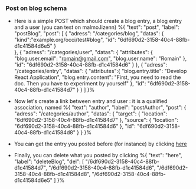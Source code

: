### Post on blog schema

* Here is a simple POST which should create a blog entry, a blog entry and a user (you can test on malmo.lizenn) %{
  "text": "post",
  "label": "postBlog",
  "post":
  [
    {
        "adress": "/categories/blog",
        "datas": {
          "kind":"example.org/occi/test#blog",
          "id": "6df690d2-3158-40c4-88fb-d1c41584d6e5"
        }     
    },
    {
        "adress": "/categories/user",
        "datas": {
          "attributes": {
            "blog.user.email": "romain@gmail.com",
            "blog.user.name": "Romain"
          },
          "id": "6df690d2-3158-40c4-88fb-d1c41584d6"
        }
    },
    {
        "adress": "/categories/entry",
        "datas": {
          "attributes":{
            "blog.entry.title": "Develop React Application",
            "blog.entry.content": "First, you need to read the doc. Then you have to experiment by yourself"
          },
          "id": "6df690d2-3158-40c4-88fb-d1c41584d7"
        }
    }
  ]
}%

* Now let's create a link between entry and user : it is a qualified association, named %{
    "text": "author",
    "label": "postAuthor",
    "post": {
      "adress": "/categories/author",
      "datas": {
        "target": {
          "location": "6df690d2-3158-40c4-88fb-d1c41584d7"
        },
        "source": {
          "location": "6df690d2-3158-40c4-88fb-d1c41584d6"
        },
        "id": "6df690d2-3158-40c4-88fb-d1c41584d8"
      }
    }
  }%

* You can get the entry you posted before (for instance) by clicking [here](/6df690d2-3158-40c4-88fb-d1c41584d7)

* Finally, you can delete what you posted by clicking %{
  "text": "here",
  "label": "deleteBlog",
  "del": [
    "/6df690d2-3158-40c4-88fb-d1c41584d7",
    "/6df690d2-3158-40c4-88fb-d1c41584d6",
    "/6df690d2-3158-40c4-88fb-d1c41584d8",
    "/6df690d2-3158-40c4-88fb-d1c41584d6e5"
  ]
}%
